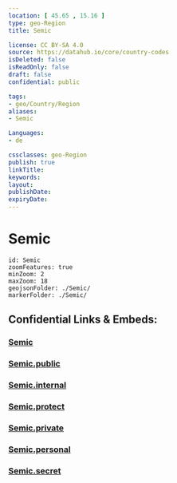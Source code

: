 ```yaml
---
location: [ 45.65 , 15.16 ] 
type: geo-Region
title: Semic

license: CC BY-SA 4.0
source: https://datahub.io/core/country-codes
isDeleted: false
isReadOnly: false
draft: false
confidential: public

tags:
- geo/Country/Region
aliases:
- Semic

Languages:
- de

cssclasses: geo-Region
publish: true
linkTitle: 
keywords: 
layout: 
publishDate: 
expiryDate: 
---
```


# Semic

```leaflet
id: Semic
zoomFeatures: true 
minZoom: 2 
maxZoom: 18
geojsonFolder: ./Semic/
markerFolder: ./Semic/
```


## Confidential Links & Embeds: 

### [Semic](/_Standards/Earth/Continent/Europe/Europe~Central/Slovenia/Regions~Slovenia/Jugovzhodna_Slovenija/counties~Jugovzhodna_Slovenija/Semic.md) 

### [Semic.public](/_public/Earth/Continent/Europe/Europe~Central/Slovenia/Regions~Slovenia/Jugovzhodna_Slovenija/counties~Jugovzhodna_Slovenija/Semic.public.md) 

### [Semic.internal](/_internal/Earth/Continent/Europe/Europe~Central/Slovenia/Regions~Slovenia/Jugovzhodna_Slovenija/counties~Jugovzhodna_Slovenija/Semic.internal.md) 

### [Semic.protect](/_protect/Earth/Continent/Europe/Europe~Central/Slovenia/Regions~Slovenia/Jugovzhodna_Slovenija/counties~Jugovzhodna_Slovenija/Semic.protect.md) 

### [Semic.private](/_private/Earth/Continent/Europe/Europe~Central/Slovenia/Regions~Slovenia/Jugovzhodna_Slovenija/counties~Jugovzhodna_Slovenija/Semic.private.md) 

### [Semic.personal](/_personal/Earth/Continent/Europe/Europe~Central/Slovenia/Regions~Slovenia/Jugovzhodna_Slovenija/counties~Jugovzhodna_Slovenija/Semic.personal.md) 

### [Semic.secret](/_secret/Earth/Continent/Europe/Europe~Central/Slovenia/Regions~Slovenia/Jugovzhodna_Slovenija/counties~Jugovzhodna_Slovenija/Semic.secret.md)

